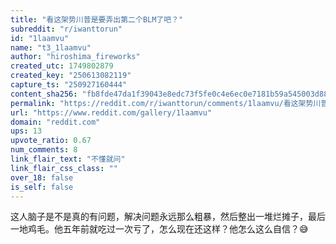 ```yaml
---
title: "看这架势川普是要弄出第二个BLM了吧？"
subreddit: "r/iwanttorun"
id: "1laamvu"
name: "t3_1laamvu"
author: "hiroshima_fireworks"
created_utc: 1749802879
created_key: "250613082119"
capture_ts: "250927160444"
content_sha256: "fb8fde47da1f39043e8edc73f5fe0c4e6ec0e7181b59a545003d8858ebc6cebf"
permalink: "https://reddit.com/r/iwanttorun/comments/1laamvu/看这架势川普是要弄出第二个blm了吧/"
url: "https://www.reddit.com/gallery/1laamvu"
domain: "reddit.com"
ups: 13
upvote_ratio: 0.67
num_comments: 8
link_flair_text: "不懂就问"
link_flair_css_class: ""
over_18: false
is_self: false
---
```


这人脑子是不是真的有问题，解决问题永远那么粗暴，然后整出一堆烂摊子，最后一地鸡毛。他五年前就吃过一次亏了，怎么现在还这样？他怎么这么自信？😅
